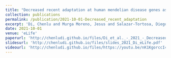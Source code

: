 ```yaml
---
title: "Decreased recent adaptation at human mendelian disease genes as a possible consequence of interference between advantageous and deleterious variants"
collection: publications
permalink: /publication/2021-10-01-Decreased_recent_adaptation
excerpt: 'Di, Chenlu and Murga Moreno, Jesus and Salazar-Tortosa, Diego F and Lauterbur, M Elise and Enard, David'
date: 2021-10-01
venue: 'eLife'
paperurl: 'http://chenludi.github.io/files/Di_et_al._-_2021_-_Decreased_recent_adaptation_at_human_mendelian_dis.pdf'
slidesurl: 'http://chenludi.github.io/files/slides_2021_Di_eLife.pdf'
videourl: 'http://chenludi.github.io/files/https://youtu.be/nK1KgorccI4'
---
```

